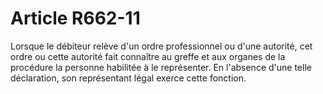 # Article R662-11

Lorsque le débiteur relève d'un ordre professionnel ou d'une autorité, cet ordre ou cette autorité fait connaître au greffe et aux organes de la procédure la personne habilitée à le représenter. En l'absence d'une telle déclaration, son représentant légal exerce cette fonction.